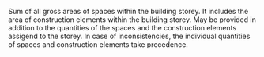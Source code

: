 ﻿Sum of all gross areas of spaces within the building storey. It includes the area of construction elements within the building storey. May be provided in addition to the quantities of the spaces and the construction elements assigend to the storey. In case of inconsistencies, the individual quantities of spaces and construction elements take precedence.
